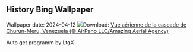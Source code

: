 ## History Bing Wallpaper
Wallpaper date: 2024-04-12
![](https://www.bing.com/th?id=OHR.DragonWaterfall_FR-CA2237979317_UHD.jpg&w=1000)Download: [Vue aérienne de la cascade de Churun-Meru, Venezuela (© AirPano LLC/Amazing Aerial Agency)](https://www.bing.com/th?id=OHR.DragonWaterfall_FR-CA2237979317_UHD.jpg)

Auto get programm by LtgX
